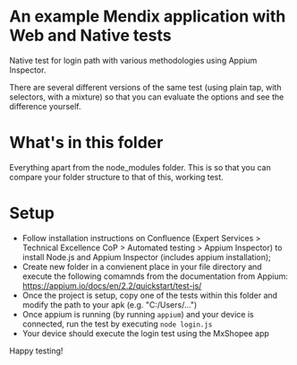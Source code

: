 # An example Mendix application with Web and Native tests

Native test for login path with various methodologies using Appium Inspector.

There are several different versions of the same test (using plain tap, with selectors, with a mixture) so that you can evaluate the options and see the difference yourself.

# What's in this folder

Everything apart from the node_modules folder. This is so that you can compare your folder structure to that of this, working test.

# Setup
- Follow installation instructions on Confluence (Expert Services > Technical Excellence CoP > Automated testing > Appium Inspector) to install Node.js and Appium Inspector (includes appium installation);
- Create new folder in a convienent place in your file directory and execute the following comamnds from the documentation from Appium: https://appium.io/docs/en/2.2/quickstart/test-js/
- Once the project is setup, copy one of the tests within this folder and modify the path to your apk (e.g. "C:/Users/...")
- Once appium is running (by running `appium`) and your device is connected, run the test by executing `node login.js`
- Your device should execute the login test using the MxShopee app 

Happy testing!